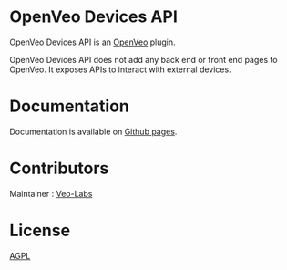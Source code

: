 # OpenVeo Devices API

OpenVeo Devices API is an [OpenVeo](https://github.com/veo-labs/openveo-core) plugin.

OpenVeo Devices API does not add any back end or front end pages to OpenVeo. It exposes APIs to interact with external devices.

# Documentation

Documentation is available on [Github pages](http://veo-labs.github.io/openveo-devices-api/1.0.0).

# Contributors

Maintainer : [Veo-Labs](http://www.veo-labs.com/)

# License

[AGPL](http://www.gnu.org/licenses/agpl-3.0.en.html)
